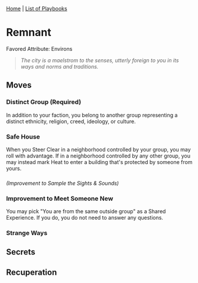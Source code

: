 [Home](../index.md) | [List of Playbooks](../Index.md#Playbooks)

# Remnant
Favored Attribute: Environs

> *The city is a maelstrom to the senses, utterly foreign to you in its ways and norms and traditions.*

## Moves

### Distinct Group (Required)
In addition to your faction, you belong to another group representing a distinct ethnicity, religion, creed, ideology, or culture.

### Safe House
When you Steer Clear in a neighborhood controlled by your group, you may roll with advantage.
If in a neighborhood controlled by any other group, you may instead mark Heat to enter a building that's protected by someone from yours.

### 
*(Improvement to Sample the Sights & Sounds)*



### Improvement to Meet Someone New
You may pick "You are from the same outside group" as a Shared Experience. If you do, you do not need to answer any questions.

### Strange Ways

## Secrets
## Recuperation
